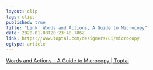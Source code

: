 ```yaml
---
layout: clip
tags: clips
published: true
title: "Link: Words and Actions, A Guide to Microcopy" 
date: 2020-01-08T20:23:48.786Z
link: https://www.toptal.com/designers/ui/microcopy
ogtype: article
---
```

[Words and Actions – A Guide to Microcopy | Toptal](https://www.toptal.com/designers/ui/microcopy)
